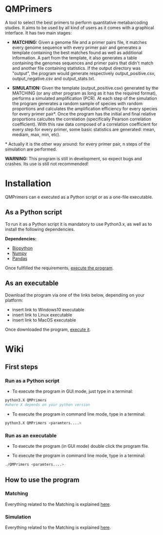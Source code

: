 # QMPrimers
A tool to select the best primers to perform quantitative metabarcoding studies. It aims to be used by all kind of users as it comes with a graphical interface. It has two main stages:
* **MATCHING:** Given a genome file and a primer pairs file, it matches every genome sequence with every primer pair and generates a template containing the best matches found as well as additional information. A part from the template, it also generates a table containing the genomes sequences and primer pairs that didn't match and another file containing statistics. If the output directory was "output", the program would generate respectively output_positive.csv, output_negative.csv and output_stats.txt.

* **SIMULATION:** Given the template (output_positive.csv) generated by the MATCHING (or any other program as long as it has the required format), performs a simulated amplification (PCR). At each step of the simulation the program generates a random sample of species with random proportions and calculates the amplification efficiency for every species for every primer pair*. Once the program has the initial and final relative proportions calcultes the correlation (specifically Pearson correlation coefficient). With this raw data composed of a correlation coefficient for every step for every primer, some basic statistics are generated: mean, mediam, max, min, etc).

\* Actually it is the other way around: for every primer pair, n steps of the simulation are performed. 

**WARNING:** This program is still in development, so expect bugs and crashes. Its use is still not recommended!

# Installation
QMPrimers can e executed as a Python script or as a one-file executable.

## As a Python script
To run it as a Python script it is mandatory to use Python3.x, as well as to install the following dependencies.

**Dependencies:**
- [Biopython](https://biopython.org)
- [Numpy](http://www.numpy.org)
- [Pandas](https://pandas.pydata.org)

Once fullfilled the requirements, [execute the program](#run-as-a-python-script).

## As an executable
Download the program via one of the links below, dependiing on your platform:
- insert link to Windows10 executable
- insert link to Linux executable
- insert link to MacOS executable

Once downloaded the program, [execute it](#run-as-an-executable).

# Wiki
## First steps

### Run as a Python script
- To execute the program in GUI mode, just type in a terminal:
```bash
python3.X QMPrimers
#where X depends on your python version
```

- To execute the program in command line mode, type in a terminal:
```bash
python3.X QMPrimers <paramters....>
```
### Run as an executable
- To execute the program (in GUI mode) double click the program file.

- To execute the program in command line mode, type in a terminal:
```bash
./QMPrimers <paramters....>
```
## How to use the program
### Matching
Everything related to the Matching is explained [here](https://github.com/dsoldevila/QMPrimers/wiki/Matching).

### Simulation
Everything related to the Matching is explained [here](https://github.com/dsoldevila/QMPrimers/wiki/Simulation).



